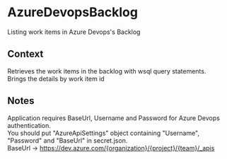 # AzureDevopsBacklog
Listing work items in Azure Devops's Backlog

## Context
Retrieves the work items in the backlog with wsql query statements.\
Brings the details by work item id

## Notes
Application requires BaseUrl, Username and Password for Azure Devops authentication.\
You should put "AzureApiSettings" object containing "Username", "Password" and "BaseUrl" in secret.json.\
BaseUrl -> https://dev.azure.com/{organization}/{project}/{team}/_apis
